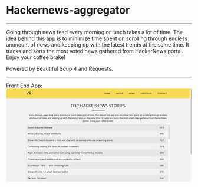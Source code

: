 # Hackernews-aggregator
------------

Going through news feed every morning or lunch takes a lot of time. The idea behind this app is to minimize time spent on scrolling through endless ammount of news and keeping up with the latest trends at the same time. It tracks and sorts the most voted news gathered from HackerNews portal. Enjoy your coffee brake!

Powered by Beautiful Soup 4 and Requests.
____________

Front End App:
![GitHub Logo](/frontend_app.png)